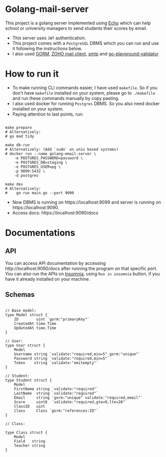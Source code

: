 # Golang-mail-server

This project is a golang server implemented using [Echo](https://echo.labstack.com/) which can help school or university managers to send students their scores by email. 

- This server uses `JWT` authentication.
- This project comes with a `PostgreSQL` DBMS which you can run and use it following the instructions below.
- I also used [GORM](https://gorm.io/), [ZOHO mail client](https://www.zoho.com/), [smtp](https://pkg.go.dev/net/smtp) and [go-playground-validator](github.com/go-playground/validator/v1)

# How to run it

- To make running CLI commands easier, I have used `makefile`. So if you don't have `makefile` installed on your system, please go to `./makefile` and run these commands manually by copy pasting.
- I also used docker for running `Postgres` DBMS. So you also need docker installed on your system.
- Paying attention to last points, run:

```shell

make prepare
# Alternatively:
# go mod tidy

make db-run
# Alternatively: (Add `sudo` on unix based systems)
# docker run --name golang-email-server \
	-e POSTGRES_PASSWORD=password \
	-e POSTGRES_DB=staging \
	-e POSTGRES_USER=pg \
	-p 9099:5432 \
	-d postgres

make dev
# Alternatively:
# 	 go run main.go --port 9090

```
- Now DBMS is running on https://localhost:9099 and server is running on https://localhost:9090.
- Access docs: https://localhost:9090/docs

# Documentations

## API

You can access API documentation by accessing http://localhost:9090/docs after running the program on that specific port. You can also run the APIs on [Insomnia](https://insomnia.rest/), using `Run in insomnia` button, if you have it  already installed on your machine.

## Schemas

```golang

// Base model:
type Model struct {
	ID        uint `gorm:"primaryKey"`
	CreatedAt time.Time
	UpdatedAt time.Time
}

// User:
type User struct {
	Model
	Username string `validate:"required,min=5" gorm:"unique"`
	Password string `validate:"required,min=5"`
	Token    string `validate:"omitempty"`
}

// Student:
type Student struct {
	Model
	FirstName string `validate:"required"`
	LastName  string `validate:"required"`
	Email     string `gorm:"unique" validate:"required,email"`
	Score     uint8  `validate:"required,gte=0,lte=20"`
	ClassID   uint
	Class     Class `gorm:"references:ID"`
}

// Class:

type Class struct {
	Model
	Field   string
	Teacher string
}
```
